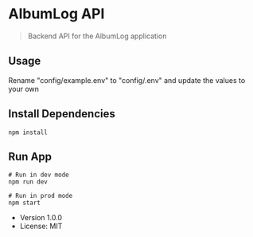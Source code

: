 # AlbumLog API

> Backend API for the AlbumLog application

## Usage

Rename "config/example.env" to "config/.env" and update the values to your own

## Install Dependencies

```
npm install
```

## Run App

```
# Run in dev mode
npm run dev

# Run in prod mode
npm start
```

- Version 1.0.0
- License: MIT